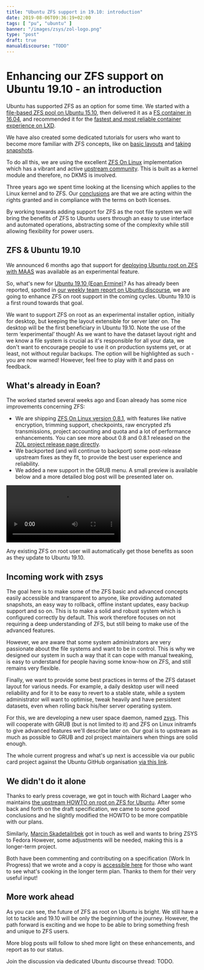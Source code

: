 ```yaml
---
title: "Ubuntu ZFS support in 19.10: introduction"
date: 2019-08-06T09:36:19+02:00
tags: [ "pu", "ubuntu" ]
banner: "/images/zsys/zol-logo.png"
type: "post"
draft: true
manualdiscourse: "TODO"
---
```


# Enhancing our ZFS support on Ubuntu 19.10 - an introduction

Ubuntu has supported ZFS as an option for some time. We started with a [file-based ZFS pool on Ubuntu 15.10](https://ubuntu.com/blog/using-lxd-with-a-file-based-zfs-pool-on-ubuntu-wily), then delivered it as a [FS container in 16.04](https://ubuntu.com/blog/zfs-is-the-fs-for-containers-in-ubuntu-16-04), and  recommended it for the [fastest and most reliable container experience on LXD](https://ubuntu.com/blog/lxd-2-0-installing-and-configuring-lxd-212).

We have also created some dedicated tutorials for users who want to become more familiar with ZFS concepts, like on [basic layouts](https://tutorials.ubuntu.com/tutorial/setup-zfs-storage-pool) and [taking snapshots](https://tutorials.ubuntu.com/tutorial/using-zfs-snapshots-clones).

To do all this, we are using the excellent [ZFS On Linux](https://zfsonlinux.org/) implementation which has a vibrant and active [upstream community](https://github.com/zfsonlinux/zfs). This is built as a kernel module and therefore, no DKMS is involved.  

Three years ago we spent time looking at the licensing which applies to the Linux kernel and to ZFS.  Our [conclusions](https://ubuntu.com/blog/zfs-licensing-and-linux) are that we are acting within the rights granted and in compliance with the terms on both licenses.

By working towards adding support for ZFS as the root file system we will bring the benefits of ZFS to Ubuntu users through an easy to use interface and automated operations, abstracting some of the complexity while still allowing flexibility for power users.


## ZFS & Ubuntu 19.10

We announced 6 months ago that support for [deploying Ubuntu root on ZFS with MAAS](https://ubuntu.com/blog/deploying-ubuntu-root-on-zfs-with-maas) was available as an experimental feature.

So, what's new for [Ubuntu 19.10 (Eoan Ermine)](https://wiki.ubuntu.com/EoanErmine/ReleaseSchedule)?  As has already been reported, spotted in [our weekly team report on Ubuntu discourse](https://discourse.ubuntu.com/c/desktop/team-updates), we are going to enhance ZFS on root support in the coming cycles. Ubuntu 19.10 is a first round towards that goal.

We want to support ZFS on root as an experimental installer option, initially for desktop, but keeping the layout extensible for server later on. The desktop will be the first beneficiary in Ubuntu 19.10. Note the use of the term ‘experimental’ though! As we want to have the dataset layout right and we know a file system is crucial as it's responsible for all your data, we don't want to encourage people to use it on production systems yet, or at least, not without regular backups. The option will be highlighted as such - you are now warned! However, feel free to play with it and pass on feedback. 


## What's already in Eoan?

The worked started several weeks ago and Eoan already has some nice improvements concerning ZFS:



*   We are shipping [ZFS On Linux version 0.8.1](https://launchpad.net/ubuntu/eoan/+source/zfs-linux), with features like native encryption, trimming support, checkpoints, raw encrypted zfs transmissions, project accounting and quota and a lot of performance enhancements. You can see more about 0.8 and 0.8.1 released on the [ZOL project release page directly](https://github.com/zfsonlinux/zfs/releases).
*   We backported (and will continue to backport) some post-release upstream fixes as they fit, to provide the best user experience and reliability.
*   We added a new support in the GRUB menu. A small preview is available below and a more detailed blog post will be presented later on.

<video controls src="/images/zsys/grub-zfs.mp4"></video>

Any existing ZFS on root user will automatically get those benefits as soon as they update to Ubuntu 19.10.


## Incoming work with zsys

The goal here is to make some of the ZFS basic and advanced concepts easily accessible and transparent to anyone, like providing automated snapshots, an easy way to rollback, offline instant updates, easy backup support and so on. This is to make a solid and robust system which is configured correctly by default. This work therefore focuses on not requiring a deep understanding of ZFS, but still being to make use of the advanced features.

However, we are aware that some system administrators are very passionate about the file systems and want to be in control. This is why we designed our system in such a way that it can cope with manual tweaking, is easy to understand for people having some know-how on ZFS, and still remains very flexible.

Finally, we want to provide some best practices in terms of the ZFS dataset layout for various needs. For example, a daily desktop user will need reliability and for it to be easy to revert to a stable state, while a system administrator will want to optimise, tweak heavily and have persistent datasets, even when rolling back his/her server operating system.

For this, we are developing a new user space daemon, named [zsys](https://github.com/ubuntu/zsys). This will cooperate with GRUB (but is not limited to it) and ZFS on Linux initramfs to give advanced features we'll describe later on. Our goal is to upstream as much as possible to GRUB and zol project maintainers when things are solid enough.

The whole current progress and what's up next is accessible via our public card project against the Ubuntu GitHub organisation [via this link](https://github.com/orgs/ubuntu/projects/1).


## We didn't do it alone

Thanks to early press coverage, we got in touch with Richard Laager who maintains [the upstream HOWTO on root on ZFS for Ubuntu](https://github.com/zfsonlinux/zfs/wiki/Ubuntu-18.04-Root-on-ZFS). After some back and forth on the draft specification, we came to some good conclusions and he slightly modified the HOWTO to be more compatible with our plans.

Similarly, [Marcin Skadetailrbek](https://github.com/mskarbek) got in touch as well and wants to bring ZSYS to Fedora However, some adjustments will be needed, making this is a longer-term project.

Both have been commenting and contributing on a specification (Work In Progress) that we wrote and a copy is [accessible here](https://docs.google.com/document/d/1m9VWOjfmdbujV4AQWzWruiXYgb0W4Hu0D8uQC_BWKjk) for those who want to see what's cooking in the longer term plan. Thanks to them for their very useful input!


## More work ahead

As you can see, the future of ZFS as root on Ubuntu is bright. We still have a lot to tackle and 19.10 will be only the beginning of the journey. However, the path forward is exciting and we hope to be able to bring something fresh and unique to ZFS users.

More blog posts will follow to shed more light on these enhancements, and report as to our status.

Join the discussion via dedicated Ubuntu discourse thread: TODO.

